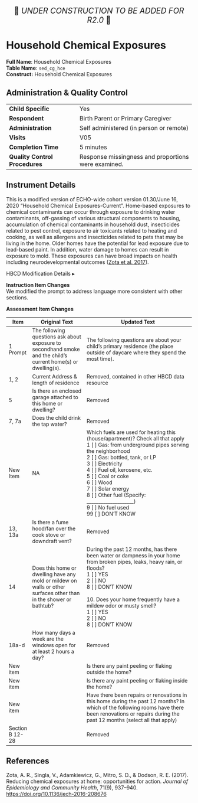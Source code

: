 <p style="text-align: center; font-size: 1.5em;">🚧 <i>UNDER CONSTRUCTION TO BE ADDED FOR R2.0</i> 🚧 </p>

# Household Chemical Exposures

**Full Name**: Household Chemical Exposures       
**Table Name**: `sed_cg_hce`    
**Construct:** Household Chemical Exposures   

## Administration & Quality Control

<table class="table-no-vertical-lines" style="width: 100%; border-collapse: collapse; table-layout: fixed;">
<tbody>
<tr><td><b>Child Specific</b></td>
<td>Yes </td></tr>
<tr><td><b>Respondent</b></td>
<td>Birth Parent or Primary Caregiver</td></tr>
<tr><td><b>Administration</b></td>
<td style="word-wrap: break-word; white-space: normal;">Self administered (in person or remote)</td></tr>
<tr><td><b>Visits</b></td>
<td>V05</td></tr>
<tr><td><b>Completion Time</b></td>
<td>5 minutes</td></tr>
<tr><td><b>Quality Control Procedures</b></td>
<td style="word-wrap: break-word; white-space: normal;">Response missingness and proportions were examined.</td></tr>      
</tbody>
</table>

## Instrument Details

This is a modified version of ECHO-wide cohort version 01.30/June 16, 2020 “Household Chemical Exposures-Current”. 
Home-based exposures to chemical contaminants can occur through exposure to drinking water contaminants, off-gassing of various structural components to housing, accumulation of chemical contaminants in household dust, insecticides related to pest control, exposure to air toxicants related to heating and cooking, as well as allergens and insecticides related to pets that may be living in the home. Older homes have the potential for lead exposure due to lead-based paint. In addition, water damage to homes can result in exposure to mold. These exposures can have broad impacts on health including neurodevelopmental outcomes ([Zota et al. 2017](https://doi.org/10.1136/jech-2016-208676)). 

<div id="hbcd-mod" class="table-banner" onclick="toggleCollapse(this)">
<span class="emoji"><i class="fa fa-gear"></i></span>
<span class="text-with-link">
  <span class="text">HBCD Modification Details</span>
  <a class="anchor-link" href="#hbcd-mod" title="Copy link">
  <i class="fa-solid fa-link"></i>
  </a>
  </span>
  <span class="arrow">▸</span>
</div>
<div class="collapsible-content">
<p><b>Instruction Item Changes</b><br>We modified the prompt to address language more consistent with other sections.</p>
<b>Assessment Item Changes</b>
<table style="width: 100%; border-collapse: collapse; table-layout: fixed; font-size: 14px">
<thead>
  <tr>
    <th style="width: 5%;">Item</th>
    <th style="width: 30%;">Original Text</th>
    <th style="width: 60%;">Updated Text</th>
  </tr>
  </thead>
<tbody>
<tr>
  <td>1 Prompt</td>
  <td style="word-wrap: break-word; white-space: normal;">The following questions ask about exposure to secondhand smoke and the child’s current home(s) or dwelling(s).</td>
  <td style="word-wrap: break-word; white-space: normal;">The following questions are about your child’s primary residence (the place outside of daycare where they spend the most time).</td>
</tr>
<tr>
<td>1, 2</td>
<td style="word-wrap: break-word; white-space: normal;">Current Address &amp; length of residence</td>
<td style="word-wrap: break-word; white-space: normal;">Removed, contained in other HBCD data resource</td>
</tr>
<tr>
<td>5</td>
<td style="word-wrap: break-word; white-space: normal;">Is there an enclosed garage attached to this home or dwelling?</td>
<td>Removed</td>
</tr>
<tr>
<td>7, 7a</td>
<td style="word-wrap: break-word; white-space: normal;">Does the child drink the tap water?</td>
<td>Removed</td>
</tr>
<tr>
<td>New Item</td>
<td>NA</td>
<td style="word-wrap: break-word; white-space: normal;">Which fuels are used for heating this (house/apartment)? Check all that apply<br /> 1 [ ] Gas: from underground pipes serving the neighborhood<br />2 [ ] Gas: bottled, tank, or LP<br />3 [ ] Electricity<br />4 [ ] Fuel oil, kerosene, etc.<br />5 [ ] Coal or coke<br />6 [ ] Wood<br />7 [ ] Solar energy<br />8 [ ] Other fuel (Specify: ____________________)<br />9 [ ] No fuel used<br />99 [ ] DON&rsquo;T KNOW</td>
</tr>
<tr>
<td>13, 13a</td>
<td style="word-wrap: break-word; white-space: normal;">Is there a fume hood/fan over the cook stove or downdraft vent?</td>
<td>Removed</td>
</tr>
<tr>
<td>14</td>
<td style="word-wrap: break-word; white-space: normal;">Does this home or dwelling have any mold or mildew on walls or other surfaces other than in the shower or bathtub?</td>
<td style="word-wrap: break-word; white-space: normal;">During the past 12 months, has there been water or dampness in your home<br />from broken pipes, leaks, heavy rain, or floods?<br />1 [ ] YES<br />2 [ ] NO<br />8 [ ] DON&rsquo;T KNOW<br /><br />10. Does your home frequently have a mildew odor or musty smell?<br />1 [ ] YES<br />2 [ ] NO<br />8 [ ] DON&rsquo;T KNOW</td>
</tr>
<tr>
<td>18a-d</td>
<td style="word-wrap: break-word; white-space: normal;">How many days a week are the windows open for at least 2 hours a day?</td>
<td>Removed</td>
</tr>
<tr>
<td>New item</td>
<td>&nbsp;</td>
<td style="word-wrap: break-word; white-space: normal;">Is there any paint peeling or flaking outside the home?</td>
</tr>
<tr>
<td>New item</td>
<td>&nbsp;</td>
<td style="word-wrap: break-word; white-space: normal;">Is there any paint peeling or flaking inside the home?</td>
</tr>
<tr>
<td>New item</td>
<td>&nbsp;</td>
<td style="word-wrap: break-word; white-space: normal;">Have there been repairs or renovations in this home during the past 12 months? In which of the following rooms have there been renovations or repairs during the past 12 months (select all that apply)</td>
</tr>
<tr>
<td>Section B 12-28</td>
<td>&nbsp;</td>
<td>Removed</td>
</tr>
</tbody>
</table>
</div>

## References

<div class="references"> 
<p>Zota, A. R., Singla, V., Adamkiewicz, G., Mitro, S. D., & Dodson, R. E. (2017). Reducing chemical exposures at home: opportunities for action. <i>Journal of Epidemiology and Community Health</i>, 71(9), 937–940. <a href="https://doi.org/10.1136/jech-2016-208676">https://doi.org/10.1136/jech-2016-208676</a></p>  
</div>




